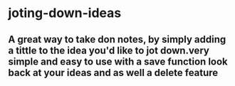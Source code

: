 # joting-down-ideas
## A great way to take don notes, by simply adding a tittle to the idea you'd like to jot down.very simple and easy to use with a save function look back at your ideas and as well a delete feature 